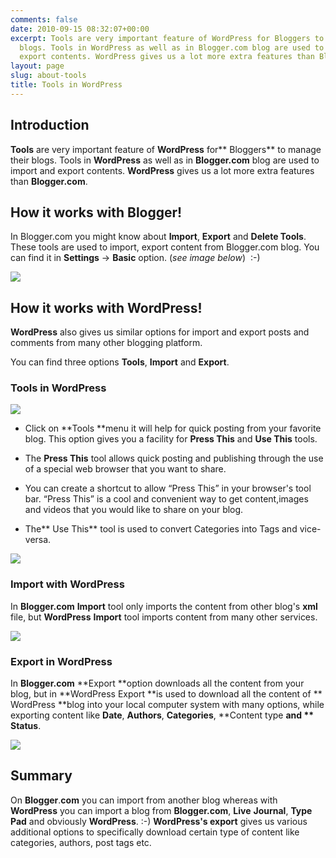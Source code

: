 ```yaml
---
comments: false
date: 2010-09-15 08:32:07+00:00
excerpt: Tools are very important feature of WordPress for Bloggers to manage their
  blogs. Tools in WordPress as well as in Blogger.com blog are used to import and
  export contents. WordPress gives us a lot more extra features than Blogger.com.
layout: page
slug: about-tools
title: Tools in WordPress
---
```


## Introduction


**Tools** are very important feature of **WordPress** for** Bloggers** to manage their blogs. Tools in **WordPress** as well as in **Blogger.com** blog are used to import and export contents. **WordPress** gives us a lot more extra features than **Blogger.com**.


## How it works with Blogger!


In Blogger.com you might know about **Import**, **Export** and **Delete Tools**. These tools are used to import, export content from Blogger.com blog. You can find it in **Settings** -> **Basic** option. (_see image below_)  :-)

[![](https://rtcamp.com/wp-content/uploads/2010/08/setting-blogger-to-wordpress2.png)](https://rtcamp.com/wp-content/uploads/2010/08/setting-blogger-to-wordpress2.png)


## How it works with WordPress!


**WordPress** also gives us similar options for import and export  posts and comments from many other blogging platform.

You can find three options **Tools**, **Import** and **Export**.


### Tools in WordPress


[![](https://rtcamp.com/wp-content/uploads/2010/08/tools-blogger-to-wordpress.png)](https://rtcamp.com/wp-content/uploads/2010/08/tools-blogger-to-wordpress.png)



	
  * Click on **Tools **menu it will help for quick posting from your favorite blog. This option gives you a facility for **Press This** and **Use This** tools.

	
  * The **Press This** tool allows quick posting and  publishing  through the use of a special web browser that you want to  share.

	
  * You can create a  shortcut to allow “Press This” in your browser's tool bar. “Press This” is a cool and convenient way to get  content,images  and videos that you would like to share on your blog.

	
  * The** Use This** tool is used to convert Categories into Tags and vice-versa.


[![](https://rtcamp.com/wp-content/uploads/2010/08/pressthis-blogger-to-wordpress.png)](https://rtcamp.com/wp-content/uploads/2010/08/pressthis-blogger-to-wordpress.png)


### Import with WordPress


In **Blogger.com** **Import** tool only imports the content from other blog's **xml** file, but **WordPress** **Import** tool imports content from many other services.

[](https://rtcamp.com/wp-content/uploads/2010/08/import-blogger-to-wordpress.png)[![](https://rtcamp.com/wp-content/uploads/2010/08/import-blogger-to-wordpress1.png)](https://rtcamp.com/wp-content/uploads/2010/08/import-blogger-to-wordpress1.png)


### Export in WordPress


In **Blogger.com** **Export **option downloads all the content from your blog, but in **WordPress Export **is used to download all the content of ** WordPress **blog into your local computer system with many options,  while exporting content like **Date**, **Authors**, **Categories**, **Content type **and ** Status**.

[![](https://rtcamp.com/wp-content/uploads/2010/08/export-blogger-to-wordpress.png)](https://rtcamp.com/wp-content/uploads/2010/08/export-blogger-to-wordpress.png)


## **Summary**


On **Blogger**.**com** you can import from another blog whereas with **WordPress** you can import a blog from **Blogger.com**, **Live** **Journal**, **Type** **Pad** and obviously **WordPress**. :-) **WordPress's export** gives us various additional options to  specifically download certain type of content like categories, authors,  post tags etc.
